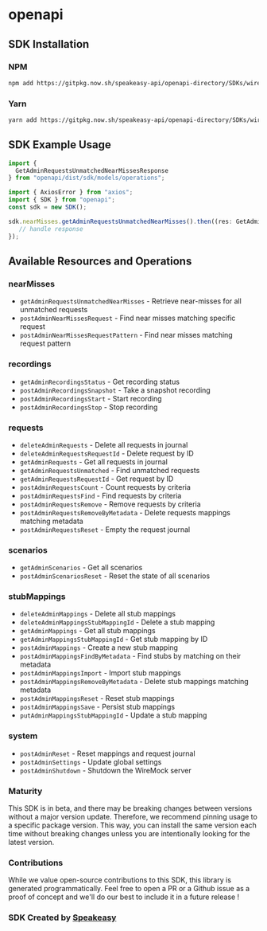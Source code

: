# openapi

<!-- Start SDK Installation -->
## SDK Installation

### NPM

```bash
npm add https://gitpkg.now.sh/speakeasy-api/openapi-directory/SDKs/wiremock.org/admin/2.35.0/typescript
```

### Yarn

```bash
yarn add https://gitpkg.now.sh/speakeasy-api/openapi-directory/SDKs/wiremock.org/admin/2.35.0/typescript
```
<!-- End SDK Installation -->

## SDK Example Usage
<!-- Start SDK Example Usage -->
```typescript
import {
  GetAdminRequestsUnmatchedNearMissesResponse
} from "openapi/dist/sdk/models/operations";

import { AxiosError } from "axios";
import { SDK } from "openapi";
const sdk = new SDK();

sdk.nearMisses.getAdminRequestsUnmatchedNearMisses().then((res: GetAdminRequestsUnmatchedNearMissesResponse | AxiosError) => {
   // handle response
});
```
<!-- End SDK Example Usage -->

<!-- Start SDK Available Operations -->
## Available Resources and Operations


### nearMisses

* `getAdminRequestsUnmatchedNearMisses` - Retrieve near-misses for all unmatched requests
* `postAdminNearMissesRequest` - Find near misses matching specific request
* `postAdminNearMissesRequestPattern` - Find near misses matching request pattern

### recordings

* `getAdminRecordingsStatus` - Get recording status
* `postAdminRecordingsSnapshot` - Take a snapshot recording
* `postAdminRecordingsStart` - Start recording
* `postAdminRecordingsStop` - Stop recording

### requests

* `deleteAdminRequests` - Delete all requests in journal
* `deleteAdminRequestsRequestId` - Delete request by ID
* `getAdminRequests` - Get all requests in journal
* `getAdminRequestsUnmatched` - Find unmatched requests
* `getAdminRequestsRequestId` - Get request by ID
* `postAdminRequestsCount` - Count requests by criteria
* `postAdminRequestsFind` - Find requests by criteria
* `postAdminRequestsRemove` - Remove requests by criteria
* `postAdminRequestsRemoveByMetadata` - Delete requests mappings matching metadata
* `postAdminRequestsReset` - Empty the request journal

### scenarios

* `getAdminScenarios` - Get all scenarios
* `postAdminScenariosReset` - Reset the state of all scenarios

### stubMappings

* `deleteAdminMappings` - Delete all stub mappings
* `deleteAdminMappingsStubMappingId` - Delete a stub mapping
* `getAdminMappings` - Get all stub mappings
* `getAdminMappingsStubMappingId` - Get stub mapping by ID
* `postAdminMappings` - Create a new stub mapping
* `postAdminMappingsFindByMetadata` - Find stubs by matching on their metadata
* `postAdminMappingsImport` - Import stub mappings
* `postAdminMappingsRemoveByMetadata` - Delete stub mappings matching metadata
* `postAdminMappingsReset` - Reset stub mappings
* `postAdminMappingsSave` - Persist stub mappings
* `putAdminMappingsStubMappingId` - Update a stub mapping

### system

* `postAdminReset` - Reset mappings and request journal
* `postAdminSettings` - Update global settings
* `postAdminShutdown` - Shutdown the WireMock server
<!-- End SDK Available Operations -->

### Maturity

This SDK is in beta, and there may be breaking changes between versions without a major version update. Therefore, we recommend pinning usage
to a specific package version. This way, you can install the same version each time without breaking changes unless you are intentionally
looking for the latest version.

### Contributions

While we value open-source contributions to this SDK, this library is generated programmatically.
Feel free to open a PR or a Github issue as a proof of concept and we'll do our best to include it in a future release !

### SDK Created by [Speakeasy](https://docs.speakeasyapi.dev/docs/using-speakeasy/client-sdks)

